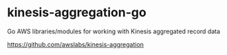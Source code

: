 # kinesis-aggregation-go
Go AWS libraries/modules for working with Kinesis aggregated record data

https://github.com/awslabs/kinesis-aggregation